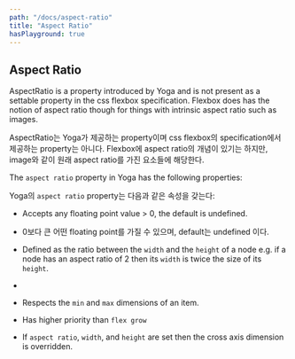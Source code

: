 ```yaml
---
path: "/docs/aspect-ratio"
title: "Aspect Ratio"
hasPlayground: true
---
```


## Aspect Ratio

AspectRatio is a property introduced by Yoga and is not present as a settable
property in the css flexbox specification. Flexbox does has the notion of
aspect ratio though for things with intrinsic aspect ratio such as images.

AspectRatio는 Yoga가 제공하는 property이며 css flexbox의 specification에서 제공하는 property는 아니다.
Flexbox에 aspect ratio의 개념이 있기는 하지만, image와 같이 원래 aspect ratio를 가진 요소들에 해당한다.

The `aspect ratio` property in Yoga has the following properties:

Yoga의 `aspect ratio` property는 다음과 같은 속성을 갖는다:

- Accepts any floating point value > 0, the default is undefined.

- 0보다 큰 어떤 floating point를 가질 수 있으며, default는 undefined 이다.

- Defined as the ratio between the `width` and the `height` of a node e.g. if a node has an aspect ratio of 2 then its `width` is twice the size of its `height`.

- 

- Respects the `min` and `max` dimensions of an item.
- Has higher priority than `flex grow`
- If `aspect ratio`, `width`, and `height` are set then the cross axis dimension is overridden.

<controls prop="aspectRatio"></controls>
